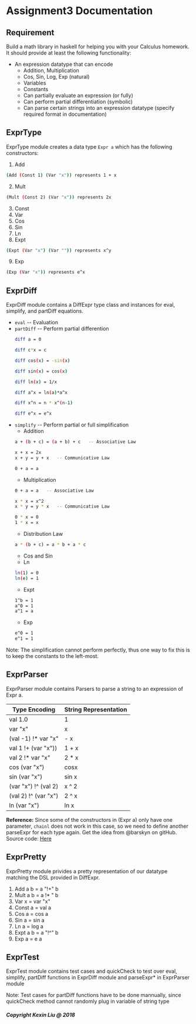 # Assignment3 Documentation
## Requirement
Build a math library in haskell for helping you with your Calculus homework. It should provide at least the following functionality:
- An expression datatype that can encode
   - Addition, Multiplication
   - Cos, Sin, Log, Exp (natural)
   - Variables
   - Constants
   - Can partially evaluate an expression (or fully)
   - Can perform partial differentiation (symbolic)
   - Can parse certain strings into an expression datatype (specify required format in documentation)
   
## ExprType
ExprType module creates a data type `Expr a` which has the following constructors:
1. Add
```sh
(Add (Const 1) (Var "x")) represents 1 + x
```
2. Mult 
```sh
(Mult (Const 2) (Var "x")) represents 2x
```
3. Const
4. Var
5. Cos
6. Sin
7. Ln
8. Expt
```sh
(Expt (Var "x") (Var "")) represents x^y
```
9. Exp
```sh
(Exp (Var "x")) represents e^x
```

## ExprDiff
ExprDiff module contains a DiffExpr type class and instances for eval, simplify, and partDiff equations.
-  `eval` --  Evaluation
- `partDiff` -- Perform partial differention
  ```sh
  diff a = 0 
  ```
  ```sh
  diff c*x = c
  ```
  ```sh
  diff cos(x) = -sin(x) 
  ```
   ```sh
  diff sin(x) = cos(x) 
  ```
   ```sh
  diff ln(x) = 1/x
  ```
   ```sh
  diff a^x = ln(a)*a^x 
  ```
   ```sh
  diff x^n = n * x^(n-1) 
  ```
   ```sh
  diff e^x = e^x
  ```
- `simplify` -- Perform partial or full simplification
   - Addition 
   ```sh
   a + (b + c) = (a + b) + c   -- Associative Law 
   ```
     ```sh
   x + x = 2x
   x + y = y + x   -- Communicative Law
   ```
   ```sh
   0 + a = a 
   ```
   - Multiplication
   ```sh
   0 + a = a   -- Associative Law
   ```
   ```sh
   x * x = x^2
   x * y = y * x   -- Communicative Law
   ```
   ```sh
   0 * x = 0
   1 * x = x
   ```
   - Distribution Law
   ```sh
   a * (b + c) = a * b + a * c 
   ```
   - Cos and Sin
   - Ln
   ```sh
   ln(1) = 0
   ln(e) = 1
   ```
   - Expt
   ```sh
   1^b = 1
   a^0 = 1
   a^1 = a
   ```
   - Exp
   ```sh
   e^0 = 1
   e^1 = 1 
   ```


Note: The simplification cannot perform perfectly, thus one way to fix this is to keep the constants to the left-most. 


## ExprParser
ExprParser module contains Parsers to parse a string to an expression of Expr a.

| Type Encoding  | String Representation |
| ------ | ------ |
| val 1.0 | 1 |
| var "x" | x |
| (val -1) !*  var "x" | - x | 
| val 1 !+ (var "x")) | 1 + x|
| val 2 !* var "x" | 2 * x |
| cos (var "x") | cosx |
| sin (var "x") | sin x |
| (var "x")  !^ (val 2) | x ^ 2 |
| (val 2) !^ (var "x") | 2 ^ x |
| ln (var "x") | ln x |

**Reference:** Since some of the constructors in (Expr a) only have one parameter, `chainl` does not work in this case, so we need to define another parseExpr for each type again. Get the idea from @barskyn on gitHub. Source code: [Here](https://github.com/barskyn/CS1XA3/blob/master/Assign3/assign3/ExprParser.hs)

## ExprPretty
ExprPretty module privides a pretty representation of our datatype matching the DSL provided in DiffExpr.
1. Add a b = a "!+" b
2. Mult a b = a !* " b
3. Var x = var "x"
4. Const a = val a  
5. Cos a = cos a
6. Sin a = sin a
7. Ln a = log a
8. Expt a b = a "!^" b
9. Exp a = e a


## ExprTest
ExprTest module contains test cases and quickCheck to test over eval, simplify, partDiff functions in ExprDiff module and parseExpr* in ExprParser module

Note:
Test cases for partDiff functions have to be done mannually, since quickCheck method cannot randomly plug in variable of string type




##### Copyright Kexin Liu @ 2018